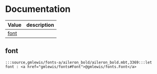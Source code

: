 # Documentation
|Value|description|
|---|---|
|[font](#font)||

## font

```moonbit
:::source,gmlewis/fonts-a/aileron_bold/aileron_bold.mbt,3369:::let font : <a href="gmlewis/fonts#Font">@gmlewis/fonts.Font</a>
```

